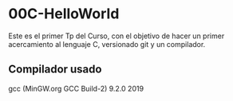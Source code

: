# 00C-HelloWorld
Este es el primer Tp del Curso, con el objetivo de hacer un primer acercamiento al lenguaje C, versionado git y un compilador.

## Compilador usado
gcc (MinGW.org GCC Build-2) 9.2.0 2019